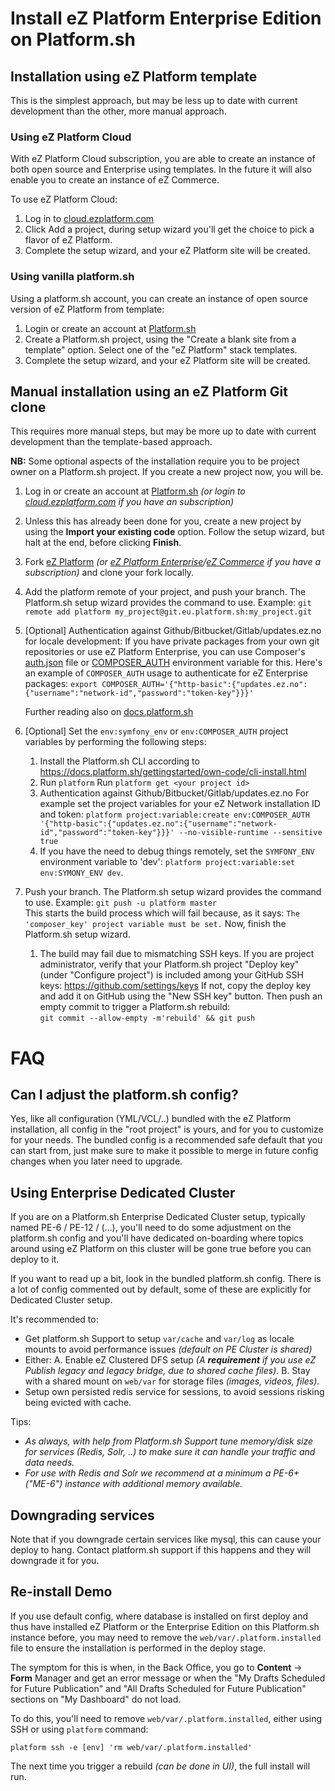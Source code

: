 # Install eZ Platform Enterprise Edition on Platform.sh

## Installation using eZ Platform template
This is the simplest approach, but may be less up to date with current development than the other, more manual approach.

### Using eZ Platform Cloud
With eZ Platform Cloud subscription, you are able to create an instance of both open source and Enterprise using templates. In the future it will also enable you to create an instance of eZ Commerce.

To use eZ Platform Cloud:
1. Log in to [cloud.ezplatform.com](https://cloud.ezplatform.com/)
2. Click Add a project, during setup wizard you'll get the choice to pick a flavor of eZ Platform.
3. Complete the setup wizard, and your eZ Platform site will be created.

### Using vanilla platform.sh
Using a platform.sh account, you can create an instance of open source version of eZ Platform from template:
1. Login or create an account at [Platform.sh](https://platform.sh)
2. Create a Platform.sh project, using the "Create a blank site from a template" option. Select one of the "eZ Platform" stack templates.
3. Complete the setup wizard, and your eZ Platform site will be created.

## Manual installation using an eZ Platform Git clone
This requires more manual steps, but may be more up to date with current development than the template-based approach.

**NB:** Some optional aspects of the installation require you to be project owner on a Platform.sh project. If you create a new project now, you will be.

1. Log in or create an account at [Platform.sh](https://platform.sh) _(or login to [cloud.ezplatform.com](https://cloud.ezplatform.com/) if you have an subscription)_
2. Unless this has already been done for you, create a new project by using the **Import your existing code** option. Follow the setup wizard, but halt at the end, before clicking **Finish**.
3. Fork [eZ Platform](https://github.com/ezsystems/ezplatform/) _(or [eZ Platform Enterprise](https://github.com/ezsystems/ezplatform-ee/)/[eZ Commerce](https://github.com/ezsystems/ezcommerce/) if you have a subscription)_ and clone your fork locally.
4. Add the platform remote of your project, and push your branch. The Platform.sh setup wizard provides the command to use. Example:
   `git remote add platform my_project@git.eu.platform.sh:my_project.git`
5. [Optional] Authentication against Github/Bitbucket/Gitlab/updates.ez.no for locale development:
   If you have private packages from your own git repositories or use eZ Platform Enterprise, you can use Composer's
   [auth.json](https://getcomposer.org/doc/articles/http-basic-authentication.md) file or [COMPOSER_AUTH](https://getcomposer.org/doc/03-cli.md#composer-auth) environment variable for this.
   Here's an example of `COMPOSER_AUTH` usage to authenticate for eZ Enterprise packages:
   `export COMPOSER_AUTH='{"http-basic":{"updates.ez.no":{"username":"network-id","password":"token-key"}}}'`

   Further reading also on [docs.platform.sh](https://docs.platform.sh/tutorials/composer-auth.html#set-the-envcomposerauth-project-variable)
6. [Optional] Set the `env:symfony_env` or `env:COMPOSER_AUTH` project variables by performing the following steps:
   1. Install the Platform.sh CLI according to https://docs.platform.sh/gettingstarted/own-code/cli-install.html
   2. Run `platform`
      Run `platform get <your project id>`
   3. Authentication against Github/Bitbucket/Gitlab/updates.ez.no
       For example set the project variables for your eZ Network installation ID and token:
      `platform project:variable:create env:COMPOSER_AUTH '{"http-basic":{"updates.ez.no":{"username":"network-id","password":"token-key"}}}' --no-visible-runtime --sensitive true`
   4. If you have the need to debug things remotely, set the `SYMFONY_ENV` environment variable to 'dev':
      `platform project:variable:set env:SYMONY_ENV dev`.
7. Push your branch. The Platform.sh setup wizard provides the command to use. Example:
   `git push -u platform master`  
   This starts the build process which will fail because, as it says: `The 'composer_key' project variable must be set.`
   Now, finish the Platform.sh setup wizard.
   1. The build may fail due to mismatching SSH keys. If you are project administrator, verify that your Platform.sh project "Deploy key" (under "Configure project") is included among your GitHub SSH keys: https://github.com/settings/keys If not, copy the deploy key and add it on GitHub using the "New SSH key" button. Then push an empty commit to trigger a Platform.sh rebuild:  
      `git commit --allow-empty -m'rebuild' && git push`

# FAQ

## Can I adjust the platform.sh config?

Yes, like all configuration (YML/VCL/..) bundled with the eZ Platform installation, all config in the "root project" is yours, and for you to customize for your needs.
The bundled config is a recommended safe default that you can start from, just make sure to make it possible to merge in future config changes when you later need to upgrade.

## Using Enterprise Dedicated Cluster

If you are on a Platform.sh Enterprise Dedicated Cluster setup, typically named PE-6 / PE-12 / (...), you'll need to do some adjustment on the platform.sh config and you'll
have dedicated on-boarding where topics around using eZ Platform on this cluster will be gone true before you can deploy to it.

If you want to read up a bit, look in the bundled platform.sh config. There is a lot of config commented out by default, some of these are explicitly for Dedicated Cluster setup.

It's recommended to:
- Get platform.sh Support to setup `var/cache` and `var/log` as locale mounts to avoid performance issues _(default on PE Cluster is shared)_
- Either:
   A. Enable eZ Clustered DFS setup _(A **requirement** if you use eZ Publish legacy and legacy bridge, due to shared cache files)_.
   B. Stay with a shared mount on `web/var` for storage files _(images, videos, files)_.
- Setup own persisted redis service for sessions, to avoid sessions risking being evicted with cache.

Tips:
- _As always, with help from Platform.sh Support tune memory/disk size for services (Redis, Solr, ..) to make sure it can handle your traffic and data needs._
- _For use with Redis and Solr we recommend at a minimum a PE-6+ ("ME-6") instance with additional memory available._

## Downgrading services

Note that if you downgrade certain services like mysql, this can cause your deploy to hang. Contact platform.sh support if this happens and they will downgrade it for you.

## Re-install Demo

If you use default config, where database is installed on first deploy and thus have installed eZ Platform or the Enterprise Edition on this Platform.sh instance before, you may need to remove the `web/var/.platform.installed` file to ensure the installation is performed in the deploy stage.

The symptom for this is when, in the Back Office, you go to **Content** -> **Form** Manager and get an error message or when the "My Drafts Scheduled for Future Publication" and "All Drafts Scheduled for Future Publication" sections on "My Dashboard" do not load.

To do this, you'll need to remove `web/var/.platform.installed`, either using SSH or using `platform` command:
```
platform ssh -e [env] 'rm web/var/.platform.installed'
```

The next time you trigger a rebuild _(can be done in UI)_, the full install will run.
